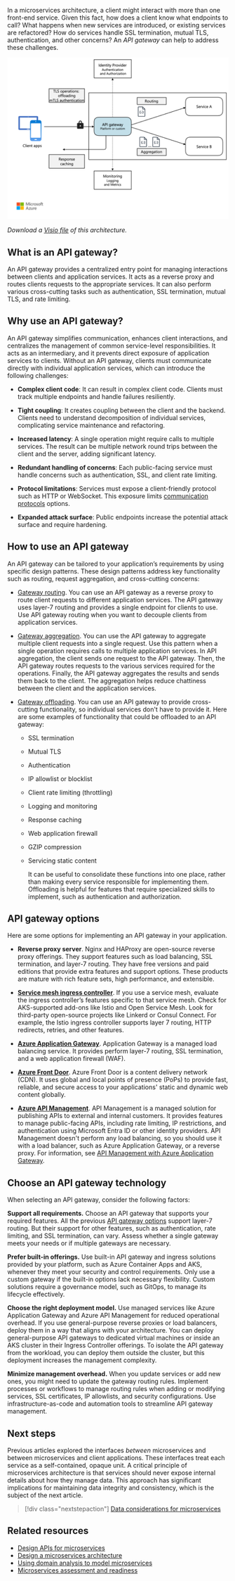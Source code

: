 In a microservices architecture, a client might interact with more than one front-end service. Given this fact, how does a client know what endpoints to call? What happens when new services are introduced, or existing services are refactored? How do services handle SSL termination, mutual TLS, authentication, and other concerns? An *API gateway* can help to address these challenges.

![Diagram of an API gateway](../images/gateway.png)

*Download a [Visio file](https://arch-center.azureedge.net/gateway.vsdx) of this architecture.*

## What is an API gateway?

An API gateway provides a centralized entry point for managing interactions between clients and application services. It acts as a reverse proxy and routes clients requests to the appropriate services. It can also perform various cross-cutting tasks such as authentication, SSL termination, mutual TLS, and rate limiting.

## Why use an API gateway?

An API gateway simplifies communication, enhances client interactions, and centralizes the management of common service-level responsibilities. It acts as an intermediary, and it prevents direct exposure of application services to clients. Without an API gateway, clients must communicate directly with individual application services, which can introduce the following challenges:

- **Complex client code**: It can result in complex client code. Clients must track multiple endpoints and handle failures resiliently.

- **Tight coupling**: It creates coupling between the client and the backend. Clients need to understand decomposition of individual services, complicating service maintenance and refactoring.

- **Increased latency**: A single operation might require calls to multiple services. The result can be multiple network round trips between the client and the server, adding significant latency.

- **Redundant handling of concerns**: Each public-facing service must handle concerns such as authentication, SSL, and client rate limiting.

- **Protocol limitations**: Services must expose a client-friendly protocol such as HTTP or WebSocket. This exposure limits [communication protocols](./interservice-communication.yml) options.

- **Expanded attack surface**: Public endpoints increase the potential attack surface and require hardening.

## How to use an API gateway

An API gateway can be tailored to your application’s requirements by using specific design patterns. These design patterns address key functionality such as routing, request aggregation, and cross-cutting concerns:

- [Gateway routing](../../patterns/gateway-routing.yml). You can use an API gateway as a reverse proxy to route client requests to different application services. The API gateway uses layer-7 routing and provides a single endpoint for clients to use. Use API gateway routing when you want to decouple clients from application services.

- [Gateway aggregation](../../patterns/gateway-aggregation.yml). You can use the API gateway to aggregate multiple client requests into a single request. Use this pattern when a single operation requires calls to multiple application services. In API aggregation, the client sends one request to the API gateway. Then, the API gateway routes requests to the various services required for the operations. Finally, the API gateway aggregates the results and sends them back to the client. The aggregation helps reduce chattiness between the client and the application services.

- [Gateway offloading](../../patterns/gateway-offloading.yml). You can use an API gateway to provide cross-cutting functionality, so individual services don't have to provide it. Here are some examples of functionality that could be offloaded to an API gateway:

  - SSL termination
  - Mutual TLS
  - Authentication
  - IP allowlist or blocklist
  - Client rate limiting (throttling)
  - Logging and monitoring
  - Response caching
  - Web application firewall
  - GZIP compression
  - Servicing static content

     It can be useful to consolidate these functions into one place, rather than making every service responsible for implementing them. Offloading is helpful for features that require specialized skills to implement, such as authentication and authorization.

## API gateway options

Here are some options for implementing an API gateway in your application.

- **Reverse proxy server**. Nginx and HAProxy are open-source reverse proxy offerings. They support features such as load balancing, SSL termination, and layer-7 routing. They have free versions and paid editions that provide extra features and support options. These products are mature with rich feature sets, high performance, and extensible.

- **[Service mesh ingress controller](/azure/aks/servicemesh-about/)**. If you use a service mesh, evaluate the ingress controller’s features specific to that service mesh. Check for AKS-supported add-ons like Istio and Open Service Mesh. Look for third-party open-source projects like Linkerd or Consul Connect. For example, the Istio ingress controller supports layer 7 routing, HTTP redirects, retries, and other features.

- **[Azure Application Gateway](/azure/application-gateway/)**. Application Gateway is a managed load balancing service. It provides perform layer-7 routing, SSL termination, and a web application firewall (WAF).

- **[Azure Front Door](/azure/frontdoor/front-door-overview)**. Azure Front Door is a content delivery network (CDN). It uses global and local points of presence (PoPs) to provide fast, reliable, and secure access to your applications' static and dynamic web content globally.

- **[Azure API Management](/azure/api-management/)**. API Management is a managed solution for publishing APIs to external and internal customers. It provides features to manage public-facing APIs, including rate limiting, IP restrictions, and authentication using Microsoft Entra ID or other identity providers. API Management doesn't perform any load balancing, so you should use it with a load balancer, such as Azure Application Gateway, or a reverse proxy. For information, see [API Management with Azure Application Gateway](/azure/api-management/api-management-howto-integrate-internal-vnet-appgateway).

## Choose an API gateway technology

When selecting an API gateway, consider the following factors:

**Support all requirements.**  Choose an API gateway that supports your required features. All the previous [API gateway options](#api-gateway-options) support layer-7 routing. But their support for other features, such as authentication, rate limiting, and SSL termination, can vary. Assess whether a single gateway meets your needs or if multiple gateways are necessary.

**Prefer built-in offerings.** Use built-in API gateway and ingress solutions provided by your platform, such as Azure Container Apps and AKS, whenever they meet your security and control requirements. Only use a custom gateway if the built-in options lack necessary flexibility. Custom solutions require a governance model, such as GitOps, to manage its lifecycle effectively.

**Choose the right deployment model.** Use managed services like Azure Application Gateway and Azure API Management for reduced operational overhead. If you use general-purpose reverse proxies or load balancers, deploy them in a way that aligns with your architecture. You can deploy general-purpose API gateways to dedicated virtual machines or inside an AKS cluster in their Ingress Controller offerings. To isolate the API gateway from the workload, you can deploy them outside the cluster, but this deployment increases the management complexity.

**Minimize management overhead.** When you update services or add new ones, you might need to update the gateway routing rules.  Implement processes or workflows to manage routing rules when adding or modifying services, SSL certificates, IP allowlists, and security configurations. Use infrastructure-as-code and automation tools to streamline API gateway management.

## Next steps

Previous articles explored the interfaces *between* microservices and between microservices and client applications. These interfaces treat each service as a self-contained, opaque unit. A critical principle of microservices architecture is that services should never expose internal details about how they manage data. This approach has significant implications for maintaining data integrity and consistency, which is the subject of the next article.

> [!div class="nextstepaction"]
> [Data considerations for microservices](./data-considerations.yml)

## Related resources

- [Design APIs for microservices](api-design.yml)
- [Design a microservices architecture](index.yml)
- [Using domain analysis to model microservices](../model/domain-analysis.md)
- [Microservices assessment and readiness](../../guide/technology-choices/microservices-assessment.md)
